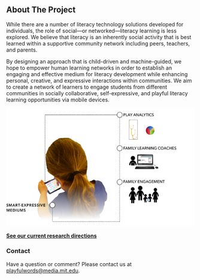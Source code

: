 ## About The Project
While there are a number of literacy technology solutions developed for individuals, the role of social—or networked—literacy learning is less explored. We believe that literacy is an inherently social activity that is best learned within a supportive community network including peers, teachers, and parents.

By designing an approach that is child-driven and machine-guided, we hope to empower human learning networks in order to establish an engaging and effective medium for literacy development while enhancing personal, creative, and expressive interactions within communities. We aim to create a network of learners to engage students from different communities in socially collaborative, self-expressive, and playful literacy learning opportunities via mobile devices.

![social-literacy-learning-machine](/images/pw-system-new.png)

<strong>[See our current research directions](/research-directions/overview)</strong>


### Contact
Have a question or comment? Please contact us at [playfulwords@media.mit.edu](mailto:playfulwords@media.mit.edu).